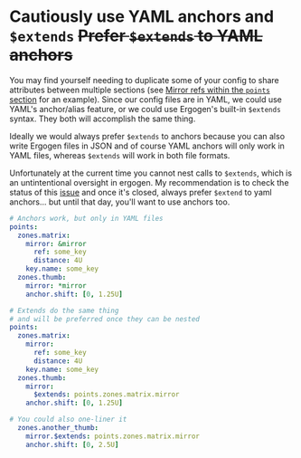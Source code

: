 # Cautiously use  YAML anchors and `$extends` ~~Prefer `$extends` to YAML anchors~~

You may find yourself needing to duplicate some of your config to share attributes between multiple sections (see [Mirror refs within the `points` section](using-mirror-coordinates-within-zones.md) for an example). Since our config files are in YAML, we could use YAML's anchor/alias feature, or we could use Ergogen's built-in `$extends` syntax. They both will accomplish the same thing.

Ideally we would always prefer `$extends` to anchors because you can also write Ergogen files in JSON and of course YAML anchors will only work in YAML files, whereas `$extends` will work in both file formats. 

Unfortunately at the current time you cannot nest calls to `$extends`, which is an untintentional oversight in ergogen. My recommendation is to check the status of this [issue](https://github.com/ergogen/ergogen/issues/97) and once it's closed, always prefer `$extend` to yaml anchors... but until that day, you'll want to use anchors too.

```yaml
# Anchors work, but only in YAML files
points:
  zones.matrix:
    mirror: &mirror
      ref: some_key
      distance: 4U
    key.name: some_key
  zones.thumb:
    mirror: *mirror
    anchor.shift: [0, 1.25U]
```

```yaml
# Extends do the same thing
# and will be preferred once they can be nested
points:
  zones.matrix:
    mirror:
      ref: some_key
      distance: 4U
    key.name: some_key
  zones.thumb:
    mirror:
      $extends: points.zones.matrix.mirror
    anchor.shift: [0, 1.25U]

# You could also one-liner it
  zones.another_thumb:
    mirror.$extends: points.zones.matrix.mirror
    anchor.shift: [0, 2.5U]
```

